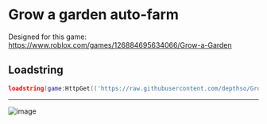 # Grow a garden auto-farm
Designed for this game: https://www.roblox.com/games/126884695634066/Grow-a-Garden

## Loadstring
```lua
loadstring(game:HttpGet(('https://raw.githubusercontent.com/depthso/Grow-a-Garden/refs/heads/main/autofarm.lua')))()
```

---
![image](https://github.com/user-attachments/assets/1ea2aee2-3170-49d6-b0c5-3f83b159ebcf)
